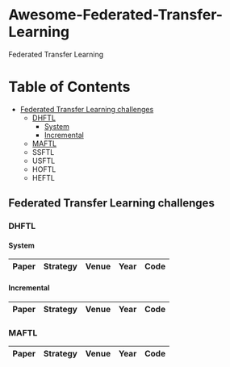# Awesome-Federated-Transfer-Learning
Federated Transfer Learning

# Table of Contents
* [Federated Transfer Learning challenges](#federated-transfer-learning-challenges)
  * [DHFTL](#dhftl)
    * [System](#system)
    * [Incremental](#incremental)
  * [MAFTL](#maftl)
  * SSFTL
  * USFTL
  * HOFTL
  * HEFTL

## Federated Transfer Learning challenges
### DHFTL  
#### System
 | Paper | Strategy | Venue | Year | Code |
 | :---: | :---: | :---: | :---: | :---: |

#### Incremental
| Paper | Strategy | Venue | Year | Code |
 | :---: | :---: | :---: | :---: | :---: |

### MAFTL
| Paper | Strategy | Venue | Year | Code |
 | :---: | :---: | :---: | :---: | :---: |
